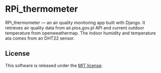 # RPi_thermometer

RPi_thermometer — an air quality monitoring app built with Django. It retrieves air quality data from air.pios.gov.pl API and current outdoor temperature from openweathermap. The indoor humidity and temperature ata comes from an DHT22 sensor.

## License

This software is released under the [MIT license](LICENSE.md).